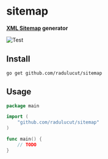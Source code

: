 # sitemap

**[XML Sitemap](https://www.sitemaps.org/protocol.html) generator**

![Test](https://github.com/radulucut/sitemap/actions/workflows/test.yml/badge.svg)

## Install

`go get github.com/radulucut/sitemap`

## Usage

```go
package main

import (
    "github.com/radulucut/sitemap"
)

func main() {
    // TODO
}
```
